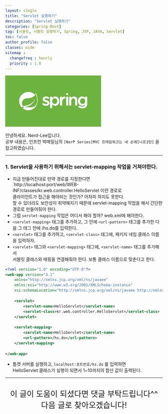 ```yaml
---
layout: single
title: "Servlet 실행하기"
description: "Servlet 실행하기"
categories: [Spring-Boot]
tag: [서블릿, 서블릿 실행하기, Spring, JSP, JAVA, Servlet]
toc: false
author_profile: false
classes: wide
sitemap :
  changefreq : hourly
  priority : 1.0
---
```


![](/assets/img/etc/javaspring.png)

안녕하세요. Nerd-Lee입니다.<br>
공부 내용은, 인프런 박매일님의
`[NarP Series]MVC 프레임워크는 내 손에[나프1탄]` 을 참고하였습니다.

---

### 1. Servlet을 사용하기 위해서는 servlet-mapping 작업을 거쳐야한다.

- 지금 만들어진대로 만약 경로를 지정한다면<br>
`http://localhost:port/web/WEB-INF/classes/kr.web.controller.HelloServlet 이란 경로로<br>
클라이언트가 접근을 해야되는 것인가? 어차피 하지도 못한다.<br>
할 수 있더라도 보안성이 취약해지기 때문에 servlet-mapping 작업을 해서 간단한 경로로 만들어줘야 한다.<br>
- 그럼 `servlet-mapping` 작업은 어디서 해야 할까? web.xml에 해야한다.<br>
- `<servlet-mapping>` 태그를 추가하고, 그 안에 `<url-pattern>` 태그를 추가한 다음 그 태그 안에 /hs.do를 입력한다.<br>
- `<servlet>` 태그를 추가하고, `<servlet-class>` 태그에, 패키지 네임.클래스 이름을 입력하자.<br>
- `<servlet>` 태그와 `<servlet-mapping>` 태그에, `<servlet-name>` 태그를 추가해서<br>
서블릿 클래스와 매핑을 연결해줘야 한다. 보통 클래스 이름으로 맞춘다고 한다.

```xml
<?xml version="1.0" encoding="UTF-8"?>
<web-app version="3.1"
	xmlns="http://xmlns.jcp.org/xml/ns/javaee"
	xmlns:xsi="http://www.w3.org/2001/XMLSchema-instance"
	xsi:schemaLocation="http://xmlns.jcp.org/xml/ns/javaee http://xmlns.jcp.org/xml/ns/javaee/web-app_3_1.xsd">

	<servlet>
		<servlet-name>HelloServlet</servlet-name>
		<servlet-class>kr.web.controller.HelloServlet</servlet-class>
	</servlet>

	<servlet-mapping>
		<servlet-name>HelloServlet</servlet-name>
		<url-pattern>/hs.do</url-pattern>
	</servlet-mapping>

</web-app>
```

- 톰캣 서버를 실행하고, `localhost:포트번호/hs.do` 를 입력하면<br>
HelloServlet 클래스가 실행이 되면서 1~10까지의 합산 값이 출력된다.

---

<br>

<div style="font-size:25px; text-align:center">
이 글이 도움이 되셨다면 댓글 부탁드립니다^^<br>
다음 글로 찾아오겠습니다!

</div>
